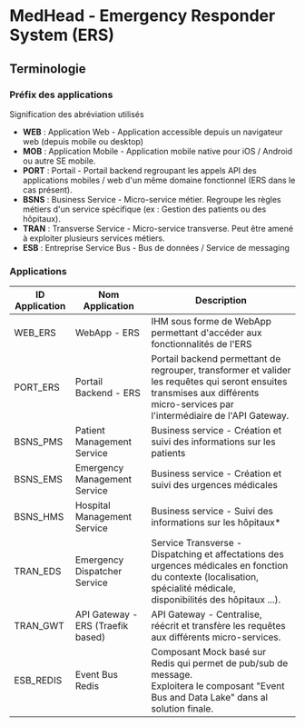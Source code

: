 # MedHead - Emergency Responder System (ERS)



## Terminologie

### Préfix des applications

Signification des abréviation utilisés

- **WEB** : Application Web - Application accessible depuis un navigateur web (depuis mobile ou desktop)
- **MOB** : Application Mobile - Application mobile native pour iOS / Android ou autre SE mobile.
- **PORT** : Portail - Portail backend regroupant les appels API des applications mobiles / web d'un même domaine fonctionnel (ERS dans le cas présent).
- **BSNS** : Business Service - Micro-service métier. Regroupe les règles métiers d'un service spécifique (ex : Gestion des patients ou des hôpitaux).
- **TRAN** : Transverse Service -  Micro-service transverse. Peut être amené à exploiter plusieurs services métiers.
- **ESB** : Entreprise Service Bus - Bus de données / Service de messaging 



### Applications

| ID Application | Nom Application                   | Description                                                  |
| -------------- | --------------------------------- | ------------------------------------------------------------ |
| WEB_ERS        | WebApp - ERS                      | IHM sous forme de WebApp permettant d'accéder aux fonctionnalités de l'ERS |
| PORT_ERS       | Portail Backend - ERS             | Portail backend permettant de regrouper, transformer et valider les requêtes qui seront ensuites transmises aux différents micro-services par l'intermédiaire de l'API Gateway. |
| BSNS_PMS       | Patient Management Service        | Business service - Création et suivi des informations sur les patients |
| BSNS_EMS       | Emergency Management Service      | Business service - Création et suivi des urgences médicales  |
| BSNS_HMS       | Hospital Management Service       | Business service - Suivi des informations sur les hôpitaux*  |
| TRAN_EDS       | Emergency Dispatcher Service      | Service Transverse - Dispatching et affectations des urgences médicales en fonction du contexte (localisation, spécialité médicale, disponibilités des hôpitaux ...). |
| TRAN_GWT       | API Gateway - ERS (Traefik based) | API Gateway - Centralise, réécrit et transfère les requêtes aux différents micro-services. |
| ESB_REDIS      | Event Bus Redis                   | Composant Mock basé sur Redis qui permet de pub/sub de message. <br />Exploitera le composant "Event Bus and Data Lake" dans al solution finale. |

